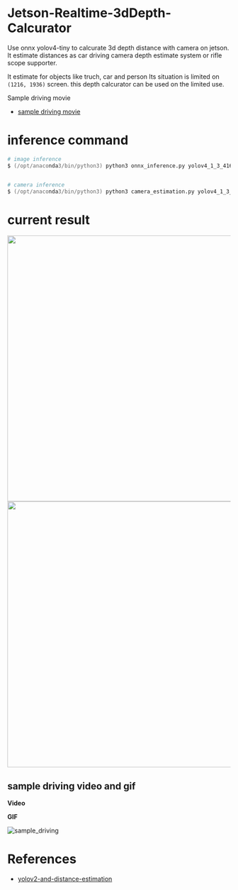 # Jetson-Realtime-3dDepth-Calcurator

Use onnx yolov4-tiny to calcurate 3d depth distance with camera on jetson.
It estimate distances as car driving camera depth estimate system or rifle scope supporter.

It estimate for objects like truch, car and person
Its situation is limited on ```(1216, 1936)``` screen. this depth calcurator can be used on the limited use. 


Sample driving movie
- [sample driving movie](https://drive.google.com/file/d/1czoTCb-Qud-LXYEMzN28TbWLxWAqNUh-/view?usp=sharing)


# inference command 

```zsh
# image inference
$ (/opt/anaconda3/bin/python3) python3 onnx_inference.py yolov4_1_3_416_416_static.onnx images/train_2007.jpg


# camera inference
$ (/opt/anaconda3/bin/python3) python3 camera_estimation.py yolov4_1_3_416_416_static.onnx

```

# current result

<img src="https://user-images.githubusercontent.com/48679574/126335148-931e66df-6fe9-4a39-9879-b0c56c2f191e.png" width="600px"><img src="https://user-images.githubusercontent.com/48679574/126335157-7156a2b0-8814-4420-8eb0-ae4ac5eea78e.png" width="600px">


## sample driving video and gif
<b>Video</b>


<b>GIF</b>

![sample_driving](https://user-images.githubusercontent.com/48679574/126336114-1898dbd1-8208-4589-84cf-e54cae497051.gif)


# References
- [yolov2-and-distance-estimation](https://github.com/muhammadshiraz/Real-time-object-detection-using-yolov2-and-distance-estimation)
